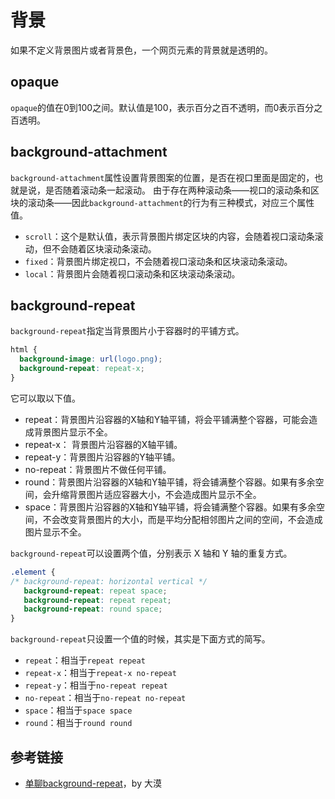 # 背景

如果不定义背景图片或者背景色，一个网页元素的背景就是透明的。

## opaque

`opaque`的值在0到100之间。默认值是100，表示百分之百不透明，而0表示百分之百透明。

## background-attachment

`background-attachment`属性设置背景图案的位置，是否在视口里面是固定的，也就是说，是否随着滚动条一起滚动。
由于存在两种滚动条——视口的滚动条和区块的滚动条——因此`background-attachment`的行为有三种模式，对应三个属性值。

- `scroll`：这个是默认值，表示背景图片绑定区块的内容，会随着视口滚动条滚动，但不会随着区块滚动条滚动。
- `fixed`：背景图片绑定视口，不会随着视口滚动条和区块滚动条滚动。
- `local`：背景图片会随着视口滚动条和区块滚动条滚动。

## background-repeat

`background-repeat`指定当背景图片小于容器时的平铺方式。

```css
html {
  background-image: url(logo.png);
  background-repeat: repeat-x;
}
```

它可以取以下值。

- repeat：背景图片沿容器的X轴和Y轴平铺，将会平铺满整个容器，可能会造成背景图片显示不全。
- repeat-x： 背景图片沿容器的X轴平铺。
- repeat-y：背景图片沿容器的Y轴平铺。
- no-repeat：背景图片不做任何平铺。
- round：背景图片沿容器的X轴和Y轴平铺，将会铺满整个容器。如果有多余空间，会升缩背景图片适应容器大小，不会造成图片显示不全。
- space：背景图片沿容器的X轴和Y轴平铺，将会铺满整个容器。如果有多余空间，不会改变背景图片的大小，而是平均分配相邻图片之间的空间，不会造成图片显示不全。

`background-repeat`可以设置两个值，分别表示 X 轴和 Y 轴的重复方式。

```css
.element {
/* background-repeat: horizontal vertical */
   background-repeat: repeat space;
   background-repeat: repeat repeat;
   background-repeat: round space;
}
```

`background-repeat`只设置一个值的时候，其实是下面方式的简写。

- `repeat`：相当于`repeat repeat`
- `repeat-x`：相当于`repeat-x no-repeat`
- `repeat-y`：相当于`no-repeat repeat`
- `no-repeat`：相当于`no-repeat no-repeat`
- `space`：相当于`space space`
- `round`：相当于`round round`

## 参考链接

- [单聊background-repeat](http://www.w3cplus.com/css3/css3-background-repeat-space-round.html)，by 大漠

